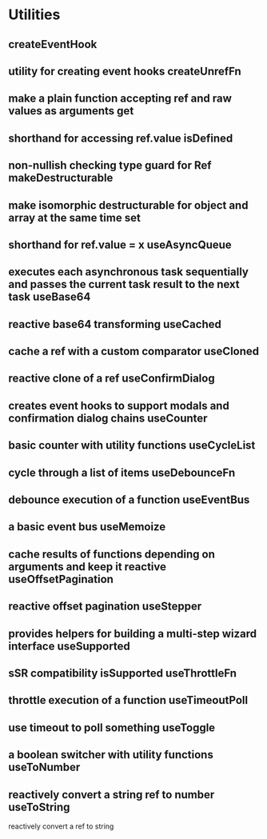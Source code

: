 # Utilities

createEventHook
-
utility for creating event hooks
createUnrefFn
-
make a plain function accepting ref and raw values as arguments
get
-
shorthand for accessing ref.value
isDefined
-
non-nullish checking type guard for Ref
makeDestructurable
-
make isomorphic destructurable for object and array at the same time
set
-
shorthand for ref.value = x
useAsyncQueue
-
executes each asynchronous task sequentially and passes the current task result to the next task
useBase64
-
reactive base64 transforming
useCached
-
cache a ref with a custom comparator
useCloned
-
reactive clone of a ref
useConfirmDialog
-
creates event hooks to support modals and confirmation dialog chains
useCounter
-
basic counter with utility functions
useCycleList
-
cycle through a list of items
useDebounceFn
-
debounce execution of a function
useEventBus
-
a basic event bus
useMemoize
-
cache results of functions depending on arguments and keep it reactive
useOffsetPagination
-
reactive offset pagination
useStepper
-
provides helpers for building a multi-step wizard interface
useSupported
-
sSR compatibility isSupported
useThrottleFn
-
throttle execution of a function
useTimeoutPoll
-
use timeout to poll something
useToggle
-
a boolean switcher with utility functions
useToNumber
-
reactively convert a string ref to number
useToString
-
reactively convert a ref to string